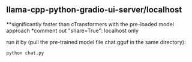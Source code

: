 ## llama-cpp-python-gradio-ui-server/localhost

**significantly faster than cTransformers with the pre-loaded model approach
*comment out "share=True": localhost only

run it by (pull the pre-trained model file chat.gguf in the same directory):
```
python chat.py
```
